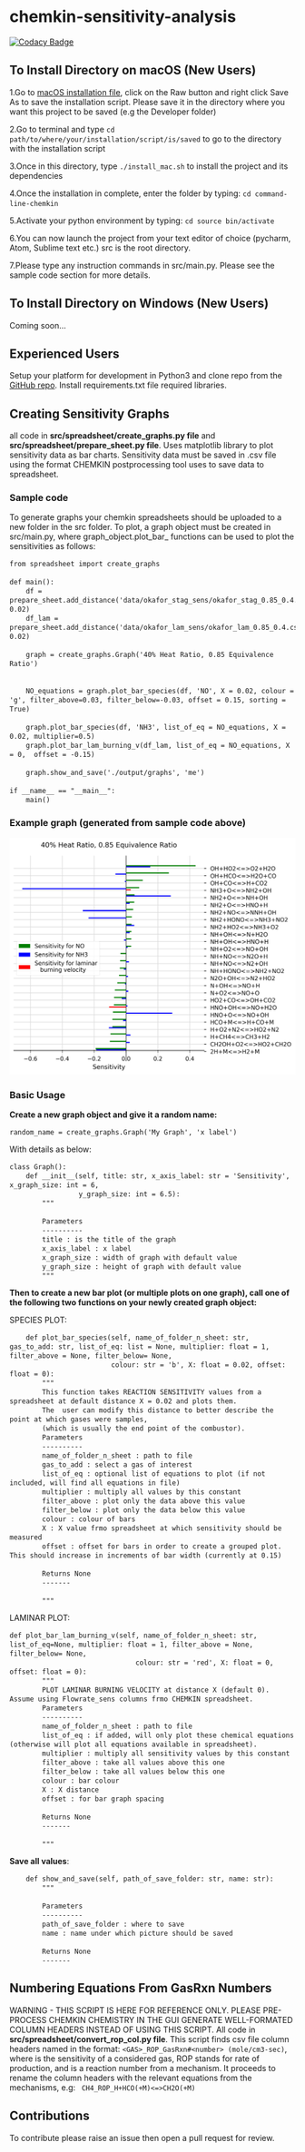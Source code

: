# chemkin-sensitivity-analysis

[![Codacy Badge](https://api.codacy.com/project/badge/Grade/b9cf8113c39c4c37a3100fee24257713)](https://app.codacy.com/manual/marina8888/chemkin-sensitivity-analysis?utm_source=github.com&utm_medium=referral&utm_content=marina8888/chemkin-sensitivity-analysis&utm_campaign=Badge_Grade_Dashboard)

## To Install Directory on macOS (New Users)
1.Go to [macOS installation file](https://github.com/marina8888/chemkin-sensitivity-analysis/blob/master/install_files/macos_install.sh), click on the Raw button and right click Save As to save the installation script. Please save it in the directory where you want this project to be saved (e.g the Developer folder)

2.Go to terminal and type `cd path/to/where/your/installation/script/is/saved` to go to the directory with the installation script

3.Once in this directory, type `./install_mac.sh` to install the project and its dependencies 

4.Once the installation in complete, enter the folder by typing: `cd command-line-chemkin`

5.Activate your python environment by typing: `cd source bin/activate`

6.You can now launch the project from your text editor of choice (pycharm, Atom, Sublime text etc.) src is the root directory.

7.Please type any instruction commands in src/main.py. Please see the sample code section for more details.

## To Install Directory on Windows (New Users)
Coming soon...

## Experienced Users

Setup your platform for development in Python3 and clone repo from the [GitHub repo](https://github.com/marina8888/chemkin-sensitivity-analysis). Install requirements.txt file required libraries. 

## Creating Sensitivity Graphs
all code in __src/spreadsheet/create_graphs.py file__ and __src/spreadsheet/prepare_sheet.py file__.
Uses matplotlib library to plot sensitivity data as bar charts. Sensitivity data must be saved in .csv file using the format CHEMKIN postprocessing tool uses to save data to spreadsheet.

### Sample code
To generate graphs your chemkin spreadsheets should be uploaded to a new folder in the src folder. To plot, a graph object must be created in src/main.py, where graph_object.plot_bar_ functions can be used to plot the sensitivities as follows:
```
from spreadsheet import create_graphs

def main():
    df = prepare_sheet.add_distance('data/okafor_stag_sens/okafor_stag_0.85_0.4.csv', 0.02)
    df_lam = prepare_sheet.add_distance('data/okafor_lam_sens/okafor_lam_0.85_0.4.csv', 0.02)

    graph = create_graphs.Graph('40% Heat Ratio, 0.85 Equivalence Ratio')


    NO_equations = graph.plot_bar_species(df, 'NO', X = 0.02, colour = 'g', filter_above=0.03, filter_below=-0.03, offset = 0.15, sorting = True)

    graph.plot_bar_species(df, 'NH3', list_of_eq = NO_equations, X = 0.02, multiplier=0.5)
    graph.plot_bar_lam_burning_v(df_lam, list_of_eq = NO_equations, X = 0,  offset = -0.15)

    graph.show_and_save('./output/graphs', 'me')

if __name__ == "__main__":
    main()
```

### Example graph (generated from sample code above)

![Sample code graph](website_images/test.png)

### Basic Usage

__Create a new graph object and give it a random name:__

```
random_name = create_graphs.Graph('My Graph', 'x label')
```
With details as below: 

```
class Graph():
    def __init__(self, title: str, x_axis_label: str = 'Sensitivity', x_graph_size: int = 6,
                 y_graph_size: int = 6.5):
        """
        
        Parameters
        ----------
        title : is the title of the graph
        x_axis_label : x label
        x_graph_size : width of graph with default value
        y_graph_size : height of graph with default value
        """
```

__Then to create a new bar plot (or multiple plots on one graph), call one of the following two functions on your newly created graph object:__

SPECIES PLOT: 
```buildoutcfg
    def plot_bar_species(self, name_of_folder_n_sheet: str, gas_to_add: str, list_of_eq: list = None, multiplier: float = 1, filter_above = None, filter_below= None,
                         colour: str = 'b', X: float = 0.02, offset: float = 0):
        """
        This function takes REACTION SENSITIVITY values from a spreadsheet at default distance X = 0.02 and plots them.
        The  user can modify this distance to better describe the point at which gases were samples,
        (which is usually the end point of the combustor).
        Parameters
        ----------
        name_of_folder_n_sheet : path to file
        gas_to_add : select a gas of interest
        list_of_eq : optional list of equations to plot (if not included, will find all equations in file)
        multiplier : multiply all values by this constant
        filter_above : plot only the data above this value
        filter_below : plot only the data below this value 
        colour : colour of bars
        X : X value frmo spreadsheet at which sensitivity should be measured
        offset : offset for bars in order to create a grouped plot. This should increase in increments of bar width (currently at 0.15)

        Returns None
        -------

        """
```

LAMINAR PLOT: 

```
def plot_bar_lam_burning_v(self, name_of_folder_n_sheet: str, list_of_eq=None, multiplier: float = 1, filter_above = None, filter_below= None,
                               colour: str = 'red', X: float = 0, offset: float = 0):
        """
        PLOT LAMINAR BURNING VELOCITY at distance X (default 0). Assume using Flowrate_sens columns frmo CHEMKIN spreadsheet.
        Parameters
        ----------
        name_of_folder_n_sheet : path to file
        list_of_eq : if added, will only plot these chemical equations (otherwise will plot all equations available in spreadsheet).
        multiplier : multiply all sensitivity values by this constant
        filter_above : take all values above this one
        filter_below : take all values below this one
        colour : bar colour
        X : X distance
        offset : for bar graph spacing

        Returns None
        -------

        """
```
__Save all values__:

```
    def show_and_save(self, path_of_save_folder: str, name: str):
        """

        Parameters
        ----------
        path_of_save_folder : where to save
        name : name under which picture should be saved

        Returns None
        -------

```

## Numbering Equations From GasRxn Numbers
WARNING - THIS SCRIPT IS HERE FOR REFERENCE ONLY. PLEASE PRE-PROCESS CHEMKIN CHEMISTRY IN THE GUI GENERATE WELL-FORMATED COLUMN HEADERS INSTEAD OF USING THIS SCRIPT. 
All code in __src/spreadsheet/convert_rop_col.py file__.
This script finds csv file column headers named in the format: `<GAS>_ROP_GasRxn#<number> (mole/cm3-sec)`, where <GAS> is the sensitivity of a considered gas, ROP stands for rate of production, and <number> is a reaction number from a mechanism. 
  It proceeds to rename the column headers with the relevant equations from the mechanisms, e.g: 
  ` CH4_ROP_H+HCO(+M)<=>CH2O(+M)`
    
## Contributions
To contribute please raise an issue then open a pull request for review. 
